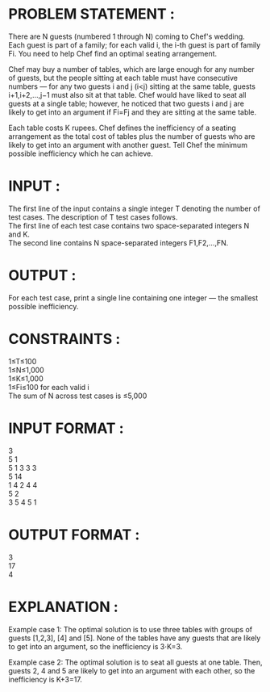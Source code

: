 # PROBLEM STATEMENT :

There are N guests (numbered 1 through N) coming to Chef's wedding. Each guest is part of a family; for each valid i, the i-th guest is part of family Fi. You need to help Chef find an optimal seating arrangement.

Chef may buy a number of tables, which are large enough for any number of guests, but the people sitting at each table must have consecutive numbers ― for any two guests i and j (i<j) sitting at the same table, guests i+1,i+2,…,j−1 must also sit at that table. Chef would have liked to seat all guests at a single table; however, he noticed that two guests i and j are likely to get into an argument if Fi=Fj and they are sitting at the same table.

Each table costs K rupees. Chef defines the inefficiency of a seating arrangement as the total cost of tables plus the number of guests who are likely to get into an argument with another guest. Tell Chef the minimum possible inefficiency which he can achieve.



# INPUT :

The first line of the input contains a single integer T denoting the number of test cases. The description of T test cases follows.</br>
The first line of each test case contains two space-separated integers N and K.</br>
The second line contains N space-separated integers F1,F2,…,FN.</br>

# OUTPUT :

For each test case, print a single line containing one integer ― the smallest possible inefficiency.



# CONSTRAINTS :

1≤T≤100</br>
1≤N≤1,000</br>
1≤K≤1,000</br>
1≤Fi≤100 for each valid i</br>
The sum of N across test cases is ≤5,000</br>



# INPUT FORMAT :

3</br>
5 1</br>
5 1 3 3 3</br>
5 14</br>
1 4 2 4 4</br>
5 2</br>
3 5 4 5 1</br>



# OUTPUT FORMAT :

3</br>
17</br>
4</br>



# EXPLANATION :

Example case 1: The optimal solution is to use three tables with groups of guests [1,2,3], [4] and [5]. None of the tables have any guests that are likely to get into an argument, so the inefficiency is 3⋅K=3.</br>

Example case 2: The optimal solution is to seat all guests at one table. Then, guests 2, 4 and 5 are likely to get into an argument with each other, so the inefficiency is K+3=17.
